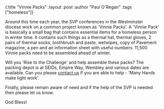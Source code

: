 {:title "Vinnie Packs"
 :layout :post
 :author "Paul O'Regan"
 :tags ["homeless"]}


Around this time each year, the SVP conferences in the Westminster diocese work on a common project known as 'Vinnie Packs'. A 'Vinnie Pack' is basically a small bag that contains essential items for a homeless person in winter time. It contains such things as a thermal hat, thermal gloves, 2 pairs of thermal socks, toothbrush and paste, wetwipes, copy of Pavement magazine, a pen and an information sheet with useful numbers. 11,500 Vinnie packs need to be assembled ahead of winter.

Will you 'Rise to the Challenge' and help assemble these packs? The packing depot is at SEIDs, Empire Way, Wembley and various dates are available. Can you please [contact us](../../pages-output/contact/) if you are able to help - 'Many Hands make light work'.

Finally, please remain aware of need and if the help of the SVP is needed then please let us know.

God Bless!
